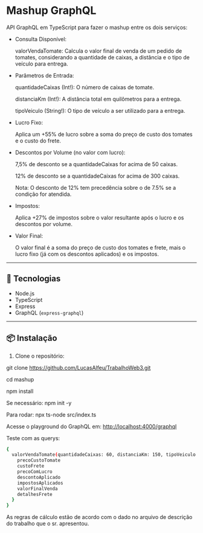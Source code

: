# Mashup GraphQL

API GraphQL em TypeScript para fazer o mashup entre os dois serviços:

- Consulta Disponível:

  valorVendaTomate: Calcula o valor final de venda de um pedido de tomates,
  considerando a quantidade de caixas, a distância e o tipo de veículo para entrega.

- Parâmetros de Entrada:

  quantidadeCaixas (Int!): O número de caixas de tomate.

  distanciaKm (Int!): A distância total em quilômetros para a entrega.

  tipoVeiculo (String!): O tipo de veículo a ser utilizado para a entrega.


- Lucro Fixo:

  Aplica um +55% de lucro sobre a soma do preço de custo dos tomates e o custo do frete.

- Descontos por Volume (no valor com lucro):

  7,5% de desconto se a quantidadeCaixas for acima de 50 caixas.

  12% de desconto se a quantidadeCaixas for acima de 300 caixas.

  Nota: O desconto de 12% tem precedência sobre o de 7.5% se a condição for atendida.

- Impostos:

  Aplica +27% de impostos sobre o valor resultante após o lucro e os descontos por volume.

- Valor Final:

  O valor final é a soma do preço de custo dos tomates e frete, mais o lucro fixo (já com os descontos aplicados) e os impostos.

---

## 🚀 Tecnologias

- Node.js
- TypeScript
- Express
- GraphQL (`express-graphql`)

---

## 📦 Instalação

1. Clone o repositório:

git clone <https://github.com/LucasAlfeu/TrabalhoWeb3.git>

cd mashup

npm install

Se necessário: npm init -y

Para rodar:
npx ts-node src/index.ts

Acesse o playground do GraphQL em:
<http://localhost:4000/graphql>

Teste com as querys:

```bash
{
  valorVendaTomate(quantidadeCaixas: 60, distanciaKm: 150, tipoVeiculo: "caminhao") {
    precoCustoTomate
    custoFrete
    precoComLucro
    descontoAplicado
    impostosAplicados
    valorFinalVenda
    detalhesFrete
  }
}
```

As regras de cálculo estão de acordo com o dado no arquivo de descrição do trabalho que o sr. apresentou.
